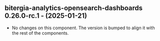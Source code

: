   ## bitergia-analytics-opensearch-dashboards 0.26.0-rc.1 - (2025-01-21)
  
  * No changes on this component. The version is bumped to align it
    with the rest of the components.
